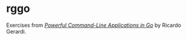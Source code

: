 # rggo

Exercises from [_Powerful Command-Line Applications in Go_](https://pragprog.com/titles/rggo/powerful-command-line-applications-in-go/) by Ricardo Gerardi.

